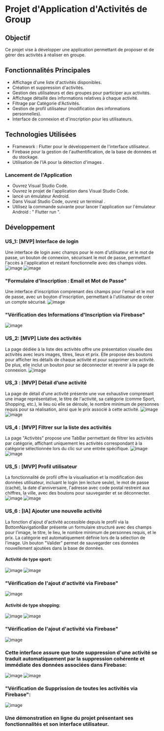 # Projet d'Application d'Activités de Group
## Objectif
Ce projet vise à développer une application permettant de proposer et de gérer des activités à réaliser en groupe.
## Fonctionnalités Principales
- Affichage d'une liste d'activités disponibles.
- Création et suppression d'activités.
- Gestion des utilisateurs et des groupes pour participer aux activités.
- Affichage détaillé des informations relatives à chaque activité.
- Filtrage par Catégorie d'Activités.
- Gestion de profil utilisateur (modification des informations personnelles).
- Interface de connexion et d'inscription pour les utilisateurs.
## Technologies Utilisées
- Framework : Flutter pour le développement de l'interface utilisateur.
- Firebase pour la gestion de l'authentification, de la base de données et du stockage.
- Utilisation de l'IA pour la détection d'images .
### Lancement de l'Application
- Ouvrez Visual Studio Code.
- Ouvrez le projet de l'application dans Visual Studio Code.
- lancé un émulateur Android.
- Dans Visual Studio Code, ouvrez un terminal .
- Utilisez la commande suivante pour lancer l'application sur l'émulateur Android : " Flutter run ".
## Développement
### US_1: [MVP] Interface de login
Une interface de login avec champs pour le nom d'utilisateur et le mot de passe, un bouton de connexion, sécurisant le mot de passe, permettant l'accès à l'application et restant fonctionnelle avec des champs vides.
![image](https://github.com/nhabiba/IA_Activity/assets/109957486/200d3546-fe00-4c53-b866-9a7e0c702645)
![image](https://github.com/nhabiba/IA_Activity/assets/109957486/ccc09758-a271-4507-ac78-4e7767098c29)
### "Formulaire d'Inscription : Email et Mot de Passe"
Une interface d'inscription comprenant des champs pour l'email et le mot de passe, avec un bouton d'inscription, permettant à l'utilisateur de créer un compte sécurisé.
![image](https://github.com/nhabiba/IA_Activity/assets/109957486/90c5cb6d-0a0d-4da6-aa92-71fbe43982e8)
### "Vérification des Informations d'Inscription via Firebase"
![image](https://github.com/nhabiba/IA_Activity/assets/109957486/f7ecbd8c-71b2-4504-805c-1e164c56f2cd)
### US_2: [MVP] Liste des activités
La page dédiée à la liste des activités offre une présentation visuelle des activités avec leurs images, titres, lieux et prix. Elle propose des boutons pour afficher les détails de chaque activité et pour supprimer une activité. De plus, elle inclut un bouton pour se déconnecter et revenir à la page de connexion.
![image](https://github.com/nhabiba/IA_Activity/assets/109957486/035b8d1b-3119-4ecb-adbb-4e49996dd11b)
### US_3 : [MVP] Détail d’une activité
La page de détail d'une activité présente une vue exhaustive comprenant une image représentative, le titre de l'activité, sa catégorie (comme Sport, Shopping, etc.), le lieu où elle se déroule, le nombre minimum de personnes requis pour sa réalisation, ainsi que le prix associé à cette activité.
![image](https://github.com/nhabiba/IA_Activity/assets/109957486/8e341d35-4ed1-4584-b609-03299b4a5cf3)
![image](https://github.com/nhabiba/IA_Activity/assets/109957486/a5bd795d-b2a2-4c62-8121-9ee34cd7119d)
### US_4 : [MVP] Filtrer sur la liste des activités
La page "Activités" propose une TabBar permettant de filtrer les activités par catégorie, affichant uniquement les activités correspondant à la catégorie sélectionnée lors du clic sur une entrée spécifique.
![image](https://github.com/nhabiba/IA_Activity/assets/109957486/c40d8ed0-3aeb-4371-881a-a29aec36d5fb)
![image](https://github.com/nhabiba/IA_Activity/assets/109957486/2acd1f96-0332-45b8-8c86-7336de7569bb)
### US_5 : [MVP] Profil utilisateur
La fonctionnalité de profil offre la visualisation et la modification des données utilisateur, incluant le login (en lecture seule), le mot de passe (caché), la date d'anniversaire, l'adresse avec code postal restreint aux chiffres, la ville, avec des boutons pour sauvegarder et se déconnecter.
![image](https://github.com/nhabiba/IA_Activity/assets/109957486/f5c4f6b1-436b-4d16-b663-baba9c5d68b6)
![image](https://github.com/nhabiba/IA_Activity/assets/109957486/ab5be0f5-b196-4aeb-b48c-5ff87645f10c)
### US_6 : [IA] Ajouter une nouvelle activité
La fonction d'ajout d'activité accessible depuis le profil via la BottomNavigationBar présente un formulaire structuré avec des champs pour l'image, le titre, le lieu, le nombre minimum de personnes requis, et le prix. La catégorie est automatiquement définie lors de la sélection de l'image. Un bouton "Valider" permet de sauvegarder ces données nouvellement ajoutées dans la base de données.
#### Activité de type sport:
![image](https://github.com/nhabiba/IA_Activity/assets/109957486/acdca8c9-23b3-43b7-9bc3-4bcdebed71ca)
![image](https://github.com/nhabiba/IA_Activity/assets/109957486/1c8dfe9f-f19e-4160-880c-c09a988da627)
### "Vérification de l'ajout d'activité via Firebase"
![image](https://github.com/nhabiba/IA_Activity/assets/109957486/71173d1c-0a27-4f80-9f1a-a477f36b10ad)
#### Activité de type shopping:
![image](https://github.com/nhabiba/IA_Activity/assets/109957486/2f974027-d939-4aa8-b67b-e68416ebb770)
![image](https://github.com/nhabiba/IA_Activity/assets/109957486/5088a49c-e6e1-4307-8688-bd3078d7cdb7)
### "Vérification de l'ajout d'activité via Firebase"
![image](https://github.com/nhabiba/IA_Activity/assets/109957486/34d12a7b-ffab-4a9e-9ca0-c69d5ef4059a)
### Cette interface assure que toute suppression d'une activité se traduit automatiquement par la suppression cohérente et immédiate des données associées dans Firebase:
![image](https://github.com/nhabiba/IA_Activity/assets/109957486/64cc03b8-a120-4a75-b557-9133741c3224)
![image](https://github.com/nhabiba/IA_Activity/assets/109957486/989d6c98-2ced-4388-8fc9-354c3e4c64a3)
### "Vérification de Supprission de toutes les activités via Firebase":
![image](https://github.com/nhabiba/IA_Activity/assets/109957486/eabe45ad-82ae-432a-a0af-f30c44e03181)
### Une démonstration en ligne du projet présentant ses fonctionnalités et son interface utilisateur.

























